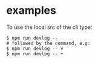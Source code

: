 # examples

To use the local src of the cli type:

    $ npm run devlog --
    # followed by the command, e.g:
    $ npm run devlog -- v
    $ npm run devlog -- +
